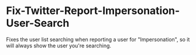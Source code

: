 # Fix-Twitter-Report-Impersonation-User-Search
Fixes the user list searching when reporting a user for "Impersonation", so it will always show the user you're searching.
